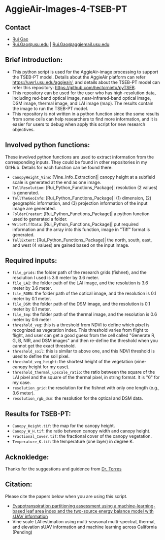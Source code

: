 
# AggieAir-Images-4-TSEB-PT
## Contact
- [Rui Gao](https://github.com/RuiGao92)
- Rui.Gao@usu.edu | Rui.Gao@aggiemail.usu.edu

## Brief introduction:<br>
- This python script is used for the AggieAir-image processing to support the TSEB-PT model. Details about the AggieAir platform can refer https://uwrl.usu.edu/aggieair/, and details about the TSEB-PT model can refer this repository: https://github.com/hectornieto/pyTSEB.
- This repository can be used for the user who has high-resolution data, including red-band optical image, near-infrared-band optical image, DSM image, thermal image, and LAI image (map). The results contain the image to run the TSEB-PT model.
- This repository is not written in a python function since the some results from some cells can help researchers to find more information, and it is easier for users to debug when apply this script for new research objectives.

## Involved python functions:
These involved python functions are used to extract information from the corresponding inputs. They could be found in other repositories in my GitHub. Details for each function can be found there.
- `CanopyHeight_Vine`: [Vine_Info_Extraction]| canopy height at a subfield scale is generated at the end as one image.
- `TellResolution`: [Rui_Python_Functions_Package]| resolution (2 values) is generated.
- `TellTheGeoInfo`: [Rui_Python_Functions_Package]| (1) dimension, (2) geographic information, and (3) projection information of the input image are generated. 
- `FolderCreater`: [Rui_Python_Functions_Package]| a python function used to generated a folder.
- `WriteTiffData`: [Rui_Python_Functions_Package]| put required information and the array into this function, image in "Tiff" format is generated.
- `TellExtent`: [Rui_Python_Functions_Package]| the north, south, east, and west (4 values) are gained based on the input image.

## Required inputs:
- `file_grids`: the folder path of the research grids (fishnet), and the resolution I used is 3.6 meter by 3.6 meter.<br>
- `file_LAI`: the folder path of the LAI image, and the resolution is 3.6 meter by 3.6 meter.<br>
- `file_RGBN`: the folder path of the optical image, and the resolution is 0.1 meter by 0.1 meter.<br>
- `file_DSM`: the folder path of the DSM image, and the resolution is 0.1 meter by 0.1 meter.<br>
- `file_tmp`: the folder path of the thermal image, and the resolution is 0.6 meter by 0.6 meter<br>
- `threshold_veg`: this is a threshold from NDVI to define which pixel is recognized as vegetation index. This threshold varies from flight to flight, and user can get a good guess from the cell called "Generate R, G, B, NIR, and DSM images" and then re-define the threshold when you cannot get the exact threshold.<br>
- `threshold_soil`: this is similar to above one, and this NDVI threshold is used to define the soil pixel.<br>
- `threshold_veg_height`: the shortest height of the vegetation (vine-canopy height for my case).<br>
- `threshold_thermal_upscale_ratio`: the ratio between the square of the LAI pixel and the square of the thermal pixel, in string format. It is "6" for my case. 
- `resolution_grid`: the resolution for the fishnet with only one length (e.g., 3.6 meter).<br>
- `resolution_rgb_dsm`: the resolution for the optical and DSM data.<br>

## Results for TSEB-PT:
- `Canopy_Height.tif`: the map for the canopy height.
- `Canopy_W_H.tif`: the ratio between canopy width and canopy height.
- `Fractional_Cover.tif`: the fractional cover of the canopy vegetation.
- `Temperature_K.tif`: the temperature (one layer) in degree K.


## Acknokledge:<br>
Thanks for the suggestions and guidence from [Dr. Torres](https://engineering.usu.edu/cee/people/faculty/torres-alfonso)

## Citation:<br>
Please cite the papers below when you are using this script.
- [Evapotranspiration partitioning assessment using a machine-learning-based leaf area index and the two-source energy balance model with sUAV information](https://www.researchgate.net/publication/350820947_Evapotranspiration_partitioning_assessment_using_a_machine-learning-based_leaf_area_index_and_the_two-source_energy_balance_model_with_sUAV_information)
- Vine scale LAI estimation using multi-seasonal multi-spectral, thermal, and elevation sUAV information and machine learning across California (Pending)



